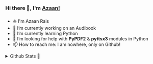 ### Hi there 👋, I'm [Azaan!](http://github.com/azaanrais)

<!--
**azaanrais/azaanrais** is a ✨ _special_ ✨ repository because its `README.md` (this file) appears on your GitHub profile. -->

- ⛵ I'm Azaan Rais
- 🔭 I’m currently working on an Audibook 
- 🌱 I’m currently learning Python
- 🤔 I’m looking for help with **PyPDF2** & **pyttsx3** modules in Python
- 📫 How to reach me: I am nowhere, only on Github!

<details>
  <summary>Github Stats 🚩</summary>
  [Azaan's github stats](https://github-readme-stats.vercel.app/api?username=azaanrais&count_private=true&include_all_commits=true&theme=radical)](https://google.com)
  <img height="180em" src="https://github-readme-stats.vercel.app/api/top-langs/?username=azaanrais&exclude_repo=KNN-Image  Classification&show_icons=true&hide_border=true&layout=compact&langs_count=8"/>
</details>
